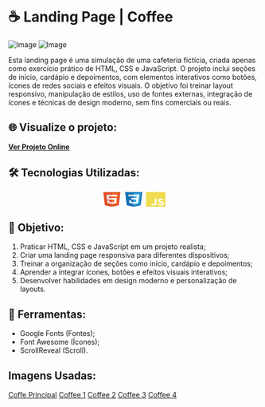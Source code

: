 # ☕ Landing Page | Coffee

<img width="1450" height="932" alt="Image" src="https://github.com/user-attachments/assets/32220ffc-6ef5-4a67-b811-c0d9821caecc" />

<img width="409" height="730" alt="Image" src="https://github.com/user-attachments/assets/2ce3d93e-7781-4ceb-b680-b9fc97df13c6" />

Esta landing page é uma simulação de uma cafeteria fictícia, criada apenas como exercício prático de HTML, CSS e JavaScript. O projeto inclui seções de início, cardápio e depoimentos, com elementos interativos como botões, ícones de redes sociais e efeitos visuais. O objetivo foi treinar layout responsivo, manipulação de estilos, uso de fontes externas, integração de ícones e técnicas de design moderno, sem fins comerciais ou reais.

## 🌐 Visualize o projeto:

**[Ver Projeto Online]()**

## 🛠️ Tecnologias Utilizadas:

<div align="center" style="display: inline_block">
  <img align="center" alt="HTML" height="30" width="40" src="https://raw.githubusercontent.com/devicons/devicon/master/icons/html5/html5-original.svg">
  <img align="center" alt="CSS" height="30" width="40" src="https://raw.githubusercontent.com/devicons/devicon/master/icons/css3/css3-original.svg">
  <img align="center" alt="Js" height="30" width="40" src="https://raw.githubusercontent.com/devicons/devicon/master/icons/javascript/javascript-plain.svg">
</div>

## 🎯 Objetivo:

1. Praticar HTML, CSS e JavaScript em um projeto realista;
2. Criar uma landing page responsiva para diferentes dispositivos;
3. Treinar a organização de seções como início, cardápio e depoimentos;
4. Aprender a integrar ícones, botões e efeitos visuais interativos;
5. Desenvolver habilidades em design moderno e personalização de layouts.

## 🔗 Ferramentas:

- Google Fonts (Fontes);
- Font Awesome (Ícones);
- ScrollReveal (Scroll).

## Imagens Usadas:


<a href="https://pngtree.com/freepng/flying-cup-of-coffee-with-splash-and_15739217.html">Coffe Principal</a>
<a href="https://pngtree.com/freepng/hot-coffee-cup_20270196.html">Coffee 1</a>
<a href="https://pngtree.com/freepng/delicious-cappuccino-coffee-cup-with-frothy-latte-art-and-scattered-roasted-beans_19991380.html">Coffee 2</a>
<a href="https://pt.pngtree.com/freepng/a-cup-of-morning-cappuccino-latte-in-a-round-cup-marshmallow_13399098.html">Coffee 3</a>
<a href="https://pngtree.com/freepng/iced-coffee-with-beans_20025453.html">Coffee 4</a>